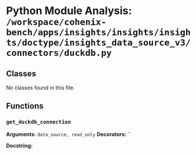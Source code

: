 # Python Module Analysis: `/workspace/cohenix-bench/apps/insights/insights/insights/doctype/insights_data_source_v3/connectors/duckdb.py`

## Classes

No classes found in this file.


## Functions

### `get_duckdb_connection`
**Arguments:** `data_source, read_only`
**Decorators:** ``

**Docstring:**
```

```

